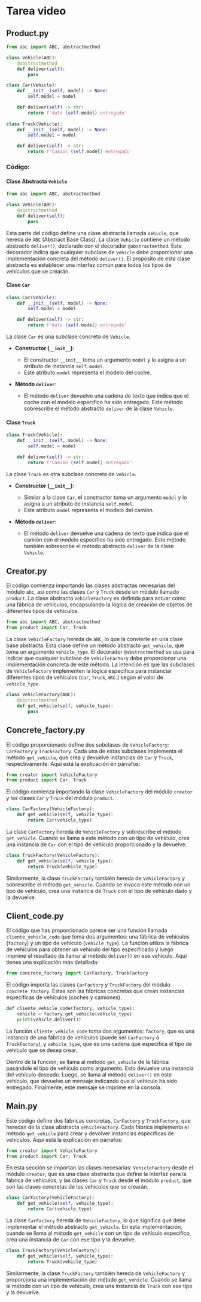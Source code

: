 # Tarea video

## Product.py

```python
from abc import ABC, abstractmethod

class Vehicle(ABC):
    @abstractmethod
    def deliver(self):
        pass

class Car(Vehicle):
    def __init__(self, model) -> None:
        self.model = model

    def deliver(self) -> str:
        return f'Auto {self.model} entregado'
    
class Truck(Vehicle):
    def __init__(self, model) -> None:
        self.model = model

    def deliver(self) -> str:
        return f'Camión {self.model} entregado'
```

### Código:

#### Clase Abstracta `Vehicle`

```python
from abc import ABC, abstractmethod

class Vehicle(ABC):
    @abstractmethod
    def deliver(self):
        pass
```

Esta parte del código define una clase abstracta llamada `Vehicle`, que hereda de `ABC` (Abstract Base Class). La clase `Vehicle` contiene un método abstracto `deliver()`, declarado con el decorador `@abstractmethod`. Este decorador indica que cualquier subclase de `Vehicle` debe proporcionar una implementación concreta del método `deliver()`. El propósito de esta clase abstracta es establecer una interfaz común para todos los tipos de vehículos que se crearán.

#### Clase `Car`

```python
class Car(Vehicle):
    def __init__(self, model) -> None:
        self.model = model

    def deliver(self) -> str:
        return f'Auto {self.model} entregado'
```

La clase `Car` es una subclase concreta de `Vehicle`. 

- **Constructor (`__init__`)**:
  - El constructor `__init__` toma un argumento `model` y lo asigna a un atributo de instancia `self.model`.
  - Este atributo `model` representa el modelo del coche.

- **Método `deliver`**:
  - El método `deliver` devuelve una cadena de texto que indica que el coche con el modelo específico ha sido entregado. Este método sobrescribe el método abstracto `deliver` de la clase `Vehicle`.

#### Clase `Truck`

```python
class Truck(Vehicle):
    def __init__(self, model) -> None:
        self.model = model

    def deliver(self) -> str:
        return f'Camión {self.model} entregado'
```

La clase `Truck` es otra subclase concreta de `Vehicle`.

- **Constructor (`__init__`)**:
  - Similar a la clase `Car`, el constructor toma un argumento `model` y lo asigna a un atributo de instancia `self.model`.
  - Este atributo `model` representa el modelo del camión.

- **Método `deliver`**:
  - El método `deliver` devuelve una cadena de texto que indica que el camión con el modelo específico ha sido entregado. Este método también sobrescribe el método abstracto `deliver` de la clase `Vehicle`.


## Creator.py

El código comienza importando las clases abstractas necesarias del módulo `abc`, así como las clases `Car` y `Truck` desde un módulo llamado `product`. La clase abstracta `VehicleFactory` es definida para actuar como una fábrica de vehículos, encapsulando la lógica de creación de objetos de diferentes tipos de vehículos.

```python
from abc import ABC, abstractmethod
from product import Car, Truck
```

La clase `VehicleFactory` hereda de `ABC`, lo que la convierte en una clase base abstracta. Esta clase define un método abstracto `get_vehicle`, que toma un argumento `vehicle_type`. El decorador `@abstractmethod` se usa para indicar que cualquier subclase de `VehicleFactory` debe proporcionar una implementación concreta de este método. La intención es que las subclases de `VehicleFactory` implementen la lógica específica para instanciar diferentes tipos de vehículos (`Car`, `Truck`, etc.) según el valor de `vehicle_type`.

```python
class VehicleFactory(ABC):
    @abstractmethod
    def get_vehicle(self, vehicle_type):
        pass
```

## Concrete_factory.py

El código proporcionado define dos subclases de `VehicleFactory`: `CarFactory` y `TruckFactory`. Cada una de estas subclases implementa el método `get_vehicle`, que crea y devuelve instancias de `Car` y `Truck`, respectivamente. Aquí está la explicación en párrafos:

```python
from creator import VehicleFactory
from product import Car, Truck
```

El código comienza importando la clase `VehicleFactory` del módulo `creator` y las clases `Car` y `Truck` del módulo `product`.

```python
class CarFactory(VehicleFactory):
    def get_vehicle(self, vehicle_type):
        return Car(vehicle_type)
```

La clase `CarFactory` hereda de `VehicleFactory` y sobrescribe el método `get_vehicle`. Cuando se llama a este método con un tipo de vehículo, crea una instancia de `Car` con el tipo de vehículo proporcionado y la devuelve.

```python
class TruckFactory(VehicleFactory):
    def get_vehicle(self, vehicle_type):
        return Truck(vehicle_type)
```

Similarmente, la clase `TruckFactory` también hereda de `VehicleFactory` y sobrescribe el método `get_vehicle`. Cuando se invoca este método con un tipo de vehículo, crea una instancia de `Truck` con el tipo de vehículo dado y la devuelve.


## Client_code.py

El código que has proporcionado parece ser una función llamada `cliente_vehicle_code` que toma dos argumentos: una fábrica de vehículos (`factory`) y un tipo de vehículo (`vehicle_type`). La función utiliza la fábrica de vehículos para obtener un vehículo del tipo especificado y luego imprime el resultado de llamar al método `deliver()` en ese vehículo. Aquí tienes una explicación más detallada:

```python
from concrete_factory import CarFactory, TruckFactory
```

El código importa las clases `CarFactory` y `TruckFactory` del módulo `concrete_factory`. Estas son las fábricas concretas que crean instancias específicas de vehículos (coches y camiones).

```python
def cliente_vehicle_code(factory, vehicle_type):
    vehicle = factory.get_vehicle(vehicle_type)
    print(vehicle.deliver())
```

La función `cliente_vehicle_code` toma dos argumentos: `factory`, que es una instancia de una fábrica de vehículos (puede ser `CarFactory` o `TruckFactory`), y `vehicle_type`, que es una cadena que especifica el tipo de vehículo que se desea crear.

Dentro de la función, se llama al método `get_vehicle` de la fábrica pasándole el tipo de vehículo como argumento. Esto devuelve una instancia del vehículo deseado. Luego, se llama al método `deliver()` en este vehículo, que devuelve un mensaje indicando que el vehículo ha sido entregado. Finalmente, este mensaje se imprime en la consola.

## Main.py

Este código define dos fábricas concretas, `CarFactory` y `TruckFactory`, que heredan de la clase abstracta `VehicleFactory`. Cada fábrica implementa el método `get_vehicle` para crear y devolver instancias específicas de vehículos. Aquí está la explicación en párrafos:

```python
from creator import VehicleFactory
from product import Car, Truck
```

En esta sección se importan las clases necesarias: `VehicleFactory` desde el módulo `creator`, que es una clase abstracta que define la interfaz para la fábrica de vehículos, y las clases `Car` y `Truck` desde el módulo `product`, que son las clases concretas de los vehículos que se crearán.

```python
class CarFactory(VehicleFactory):
    def get_vehicle(self, vehicle_type):
        return Car(vehicle_type)
```

La clase `CarFactory` hereda de `VehicleFactory`, lo que significa que debe implementar el método abstracto `get_vehicle`. En esta implementación, cuando se llama al método `get_vehicle` con un tipo de vehículo específico, crea una instancia de `Car` con ese tipo y la devuelve.

```python
class TruckFactory(VehicleFactory):
    def get_vehicle(self, vehicle_type):
        return Truck(vehicle_type)
```

Similarmente, la clase `TruckFactory` también hereda de `VehicleFactory` y proporciona una implementación del método `get_vehicle`. Cuando se llama al método con un tipo de vehículo, crea una instancia de `Truck` con ese tipo y la devuelve.
